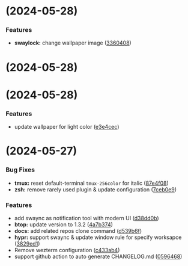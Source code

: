 #  (2024-05-28)


### Features

* **swaylock:** change wallpaper image ([3360408](https://github.com/command-z-z/Arch-dotfiles/commit/3360408ed4f2a6f4b1ed41e08ccfb7a77877b5bb))



#  (2024-05-28)



#  (2024-05-28)


### Features

* update wallpaper for light color ([e3e4cec](https://github.com/command-z-z/Arch-dotfiles/commit/e3e4cec62f7fa91d936960a1274216088cce2269))



#  (2024-05-27)


### Bug Fixes

* **tmux:** reset default-terminal `tmux-256color` for italic ([87e4f08](https://github.com/command-z-z/Arch-dotfiles/commit/87e4f08841cf0449ccf9add569f60439bc2639df))
* **zsh:** remove rarely used plugin & update configuration ([7ceb0e9](https://github.com/command-z-z/Arch-dotfiles/commit/7ceb0e9cb14082b194846647177ffdc71f91cffa))


### Features

* add swaync as notification tool with modern UI ([d38dd0b](https://github.com/command-z-z/Arch-dotfiles/commit/d38dd0b6f0117259c9c677ef01ae2da2786ca0ab))
* **btop:** update version to 1.3.2 ([4a7b374](https://github.com/command-z-z/Arch-dotfiles/commit/4a7b374fb89dcd27848ba86470d37ec72aae8897))
* **docs:** add related repos clone command ([d539b6f](https://github.com/command-z-z/Arch-dotfiles/commit/d539b6ffdfe3f8063ff328b9429d6da833316832))
* **hypr:** support swaync & update window rule for specify worksapce ([3829ed1](https://github.com/command-z-z/Arch-dotfiles/commit/3829ed1a3fa2c1674fb7cefe2234b813c308637c))
* Remove wezterm configuration ([c433ab4](https://github.com/command-z-z/Arch-dotfiles/commit/c433ab49305c42a793f4f653dfc4913903f1afbf))
* support github action to auto generate CHANGELOG.md ([0596468](https://github.com/command-z-z/Arch-dotfiles/commit/05964681181f73661782f0782a8283f357c2de78))



